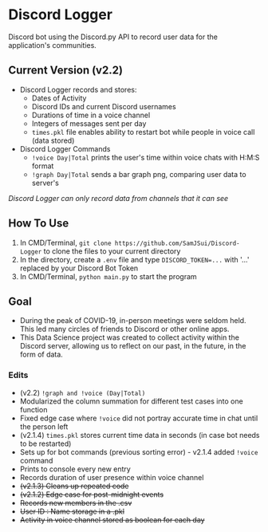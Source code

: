 # Discord Logger

Discord bot using the Discord.py API to record user data for the application's communities.

## Current Version (v2.2)

- Discord Logger records and stores:
  - Dates of Activity
  - Discord IDs and current Discord usernames
  - Durations of time in a voice channel
  - Integers of messages sent per day
  - ```times.pkl``` file enables ability to restart bot while people in voice call (data stored)
- Discord Logger Commands
  - ```!voice Day|Total``` prints the user's time within voice chats with H:M:S format 
  - ```!graph Day|Total``` sends a bar graph png, comparing user data to server's

*Discord Logger can only record data from channels that it can see*

## How To Use

1. In CMD/Terminal, ```git clone https://github.com/SamJSui/Discord-Logger``` to clone the files to your current directory
2. In the directory, create a ```.env``` file and type ```DISCORD_TOKEN=...``` with '...' replaced by your Discord Bot Token
3. In CMD/Terminal, ```python main.py``` to start the program

## Goal

- During the peak of COVID-19, in-person meetings were seldom held. This led many circles of friends to Discord or other online apps.
- This Data Science project was created to collect activity within the Discord server, allowing us to reflect on our past, in the future, in the form of data.

### Edits
- (v2.2) ```!graph and !voice (Day|Total)```
- Modularized the column summation for different test cases into one function
- Fixed edge case where ```!voice``` did not portray accurate time in chat until the person left
- (v2.1.4) ```times.pkl``` stores current time data in seconds (in case bot needs to be restarted)
- Sets up for bot commands (previous sorting error) - v2.1.4 added ```!voice``` command
- Prints to console every new entry
- Records duration of user presence within voice channel
- ~~(v2.1.3) Cleans up repeated code~~
- ~~(v2.1.2) Edge case for post-midnight events~~
- ~~Records new members in the .csv~~
- ~~User ID : Name storage in a .pkl~~
- ~~Activity in voice channel stored as boolean for each day~~
